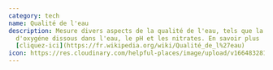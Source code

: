 ```yaml
---
category: tech
name: Qualité de l'eau
description: Mesure divers aspects de la qualité de l'eau, tels que la quantité
  d'oxygéne dissous dans l'eau, le pH et les nitrates. En savoir plus
  [cliquez-ici](https://fr.wikipedia.org/wiki/Qualité_de_l%27eau)
icon: https://res.cloudinary.com/helpful-places/image/upload/v1664832812/dtpr-icons/tech/water_a4fxuj.svg
---
```

